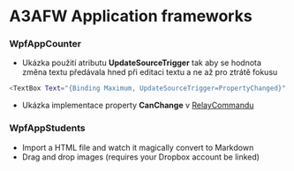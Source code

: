  # A3AFW Application frameworks

### WpfAppCounter

  - Ukázka použití atributu **UpdateSourceTrigger** tak aby se hodnota změna textu předávala hned při editaci textu a ne až pro ztrátě fokusu
```sh
<TextBox Text="{Binding Maximum, UpdateSourceTrigger=PropertyChanged}" />
```
  - Ukázka implementace property **CanChange** v [RelayCommandu](https://github.com/ekral/A3AFW/blob/master/WpfAppCounter/MyCommand.cs)
  
  
### WpfAppStudents 

  - Import a HTML file and watch it magically convert to Markdown
  - Drag and drop images (requires your Dropbox account be linked)
